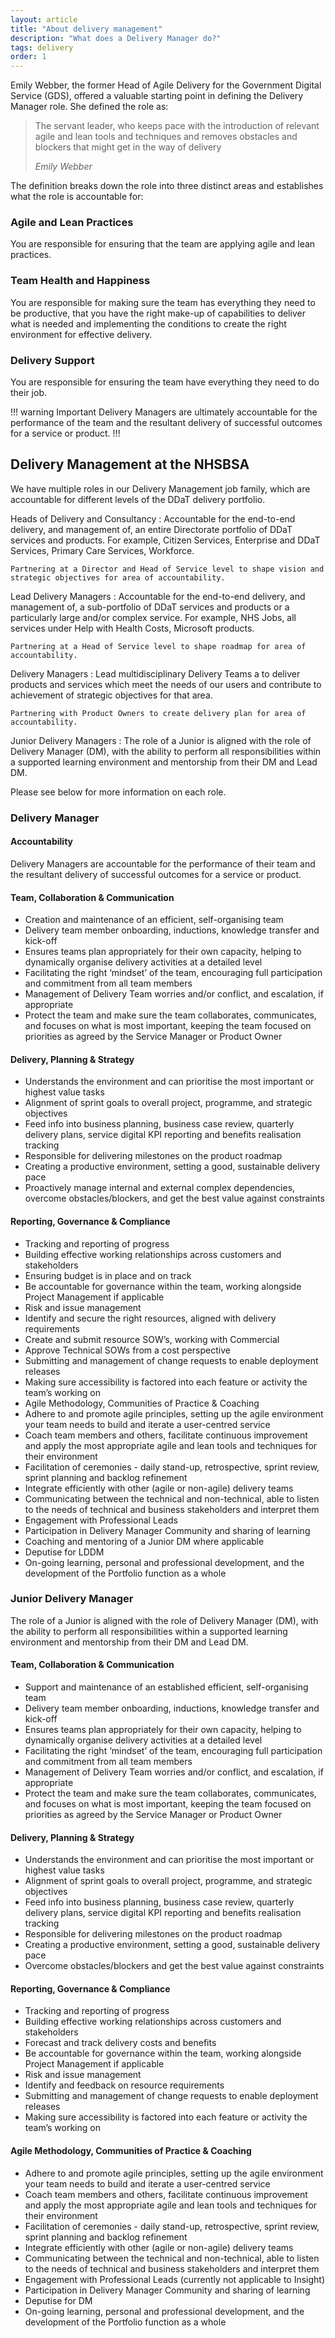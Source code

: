 ```yaml
---
layout: article
title: "About delivery management"
description: "What does a Delivery Manager do?"
tags: delivery
order: 1
---
```


Emily Webber, the former Head of Agile Delivery for the Government Digital Service (GDS), offered a valuable starting point in defining the Delivery Manager role. She defined the role as:

> The servant leader, who keeps pace with the introduction of relevant agile and lean tools and techniques and removes obstacles and blockers that might get in the way of delivery
> 
> _Emily Webber_

The definition breaks down the role into three distinct areas and establishes what the role is accountable for:

### Agile and Lean Practices

You are responsible for ensuring that the team are applying agile and lean practices.

### Team Health and Happiness

You are responsible for making sure the team has everything they need to be productive, that you have the right make-up of capabilities to deliver what is needed and implementing the conditions to create the right environment for effective delivery.

### Delivery Support

You are responsible for ensuring the team have everything they need to do their job.

!!! warning Important
Delivery Managers are ultimately accountable for the performance of the team and the resultant delivery of successful outcomes for a service or product.
!!!

## Delivery Management at the NHSBSA

We have multiple roles in our Delivery Management job family, which are accountable for different levels of the DDaT delivery portfolio.

Heads of Delivery and Consultancy
: Accountable for the end-to-end delivery, and management of, an entire Directorate portfolio of DDaT services and products. For example, Citizen Services, Enterprise and DDaT Services, Primary Care Services, Workforce.

    Partnering at a Director and Head of Service level to shape vision and strategic objectives for area of accountability.

Lead Delivery Managers
: Accountable for the end-to-end delivery, and management of, a sub-portfolio of DDaT services and products or a particularly large and/or complex service. For example, NHS Jobs, all services under Help with Health Costs, Microsoft products.

    Partnering at a Head of Service level to shape roadmap for area of accountability.

Delivery Managers
: Lead multidisciplinary Delivery Teams a to deliver products and services which meet the needs of our users and contribute to achievement of strategic objectives for that area.

    Partnering with Product Owners to create delivery plan for area of accountability.

Junior Delivery Managers
: The role of a Junior is aligned with the role of Delivery Manager (DM), with the ability to perform all responsibilities within a supported learning environment and mentorship from their DM and Lead DM.

Please see below for more information on each role.

### Delivery Manager

#### Accountability

Delivery Managers are accountable for the performance of their team and the resultant delivery of successful outcomes for a service or product.

#### Team, Collaboration & Communication

- Creation and maintenance of an efficient, self-organising team
- Delivery team member onboarding, inductions, knowledge transfer and kick-off
- Ensures teams plan appropriately for their own capacity, helping to dynamically organise delivery activities at a detailed level
- Facilitating the right ‘mindset’ of the team, encouraging full participation and commitment from all team members
- Management of Delivery Team worries and/or conflict, and escalation, if appropriate
- Protect the team and make sure the team collaborates, communicates, and focuses on what is most important, keeping the team focused on priorities as agreed by the Service Manager or Product Owner

#### Delivery, Planning & Strategy

- Understands the environment and can prioritise the most important or highest value tasks
- Alignment of sprint goals to overall project, programme, and strategic objectives
- Feed info into business planning, business case review, quarterly delivery plans, service digital KPI reporting and benefits realisation tracking
- Responsible for delivering milestones on the product roadmap
- Creating a productive environment, setting a good, sustainable delivery pace
- Proactively manage internal and external complex dependencies, overcome obstacles/blockers, and get the best value against constraints

#### Reporting, Governance & Compliance

- Tracking and reporting of progress
- Building effective working relationships across customers and stakeholders
- Ensuring budget is in place and on track
- Be accountable for governance within the team, working alongside Project Management if applicable
- Risk and issue management
- Identify and secure the right resources, aligned with delivery requirements
- Create and submit resource SOW’s, working with Commercial
- Approve Technical SOWs from a cost perspective
- Submitting and management of change requests to enable deployment releases
- Making sure accessibility is factored into each feature or activity the team’s working on
- Agile Methodology, Communities of Practice & Coaching
- Adhere to and promote agile principles, setting up the agile environment your team needs to build and iterate a user-centred service
- Coach team members and others, facilitate continuous improvement and apply the most appropriate agile and lean tools and techniques for their environment
- Facilitation of ceremonies - daily stand-up, retrospective, sprint review, sprint planning and backlog refinement
- Integrate efficiently with other (agile or non-agile) delivery teams
- Communicating between the technical and non-technical, able to listen to the needs of technical and business stakeholders and interpret them
- Engagement with Professional Leads
- Participation in Delivery Manager Community and sharing of learning
- Coaching and mentoring of a Junior DM where applicable
- Deputise for LDDM
- On-going learning, personal and professional development, and the development of the Portfolio function as a whole

### Junior Delivery Manager

The role of a Junior is aligned with the role of Delivery Manager (DM), with the ability to perform all responsibilities within a supported learning environment and mentorship from their DM and Lead DM.

#### Team, Collaboration & Communication

- Support and maintenance of an established efficient, self-organising team
- Delivery team member onboarding, inductions, knowledge transfer and kick-off
- Ensures teams plan appropriately for their own capacity, helping to dynamically organise delivery activities at a detailed level
- Facilitating the right ‘mindset’ of the team, encouraging full participation and commitment from all team members
- Management of Delivery Team worries and/or conflict, and escalation, if appropriate
- Protect the team and make sure the team collaborates, communicates, and focuses on what is most important, keeping the team focused on priorities as agreed by the Service Manager or Product Owner

#### Delivery, Planning & Strategy

- Understands the environment and can prioritise the most important or highest value tasks
- Alignment of sprint goals to overall project, programme, and strategic objectives
- Feed info into business planning, business case review, quarterly delivery plans, service digital KPI reporting and benefits realisation tracking
- Responsible for delivering milestones on the product roadmap
- Creating a productive environment, setting a good, sustainable delivery pace
- Overcome obstacles/blockers and get the best value against constraints

#### Reporting, Governance & Compliance

- Tracking and reporting of progress
- Building effective working relationships across customers and stakeholders
- Forecast and track delivery costs and benefits
- Be accountable for governance within the team, working alongside Project Management if applicable
- Risk and issue management
- Identify and feedback on resource requirements
- Submitting and management of change requests to enable deployment releases
- Making sure accessibility is factored into each feature or activity the team’s working on

#### Agile Methodology, Communities of Practice & Coaching

- Adhere to and promote agile principles, setting up the agile environment your team needs to build and iterate a user-centred service
- Coach team members and others, facilitate continuous improvement and apply the most appropriate agile and lean tools and techniques for their environment
- Facilitation of ceremonies - daily stand-up, retrospective, sprint review, sprint planning and backlog refinement
- Integrate efficiently with other (agile or non-agile) delivery teams
- Communicating between the technical and non-technical, able to listen to the needs of technical and business stakeholders and interpret them
- Engagement with Professional Leads (currently not applicable to Insight)
- Participation in Delivery Manager Community and sharing of learning
- Deputise for DM
- On-going learning, personal and professional development, and the development of the Portfolio function as a whole